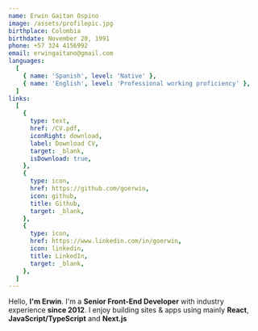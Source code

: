 ```yaml
---
name: Erwin Gaitan Ospino
image: /assets/profilepic.jpg
birthplace: Colombia
birthdate: November 20, 1991
phone: +57 324 4156992
email: erwingaitano@gmail.com
languages:
  [
    { name: 'Spanish', level: 'Native' },
    { name: 'English', level: 'Professional working proficiency' },
  ]
links:
  [
    {
      type: text,
      href: /CV.pdf,
      iconRight: download,
      label: Download CV,
      target: _blank,
      isDownload: true,
    },
    {
      type: icon,
      href: https://github.com/goerwin,
      icon: github,
      title: Github,
      target: _blank,
    },
    {
      type: icon,
      href: https://www.linkedin.com/in/goerwin,
      icon: linkedin,
      title: LinkedIn,
      target: _blank,
    },
  ]
---
```


Hello, **I'm Erwin**. I'm a **Senior Front-End Developer** with industry experience **since 2012**. I enjoy building sites & apps using mainly **React**, **JavaScript/TypeScript** and **Next.js**
